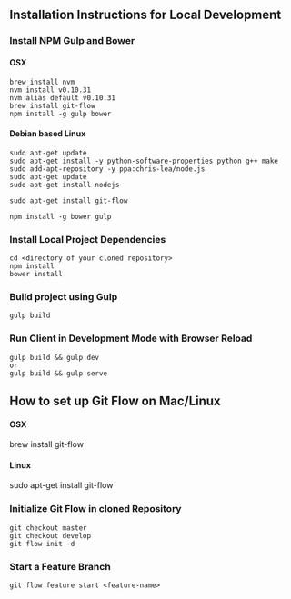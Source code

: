 ## Installation Instructions for Local Development

### Install NPM Gulp and Bower

#### OSX
    brew install nvm
    nvm install v0.10.31
    nvm alias default v0.10.31
    brew install git-flow
    npm install -g gulp bower

#### Debian based Linux
    sudo apt-get update
    sudo apt-get install -y python-software-properties python g++ make
    sudo add-apt-repository -y ppa:chris-lea/node.js
    sudo apt-get update
    sudo apt-get install nodejs
   
    sudo apt-get install git-flow
    
    npm install -g bower gulp 

### Install Local Project Dependencies 
    cd <directory of your cloned repository>
    npm install
    bower install

### Build project using Gulp
    gulp build
    
### Run Client in Development Mode with Browser Reload
    gulp build && gulp dev
    or 
    gulp build && gulp serve

## How to set up Git Flow on Mac/Linux

#### OSX
   brew install git-flow

#### Linux
   sudo apt-get install git-flow

### Initialize Git Flow in cloned Repository
    git checkout master
    git checkout develop
    git flow init -d

### Start a Feature Branch
    git flow feature start <feature-name>
